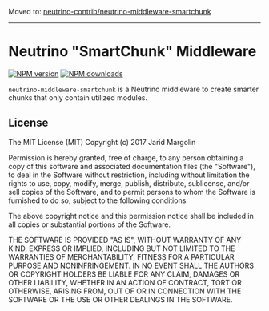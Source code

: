 Moved to: [neutrino-contrib/neutrino-middleware-smartchunk](https://github.com/jaridmargolin/neutrino-contrib/tree/master/packages/neutrino-middleware-smartchunk)

---

# Neutrino "SmartChunk" Middleware
[![NPM version][npm-image]][npm-url] [![NPM downloads][npm-downloads]][npm-url]

`neutrino-middleware-smartchunk` is a Neutrino middleware to create smarter chunks that only contain utilized modules.

[npm-image]: https://img.shields.io/npm/v/neutrino-middleware-smartchunk.svg
[npm-downloads]: https://img.shields.io/npm/dt/neutrino-middleware-smartchunk.svg
[npm-url]: https://npmjs.org/package/neutrino-middleware-smartchunk

## License

The MIT License (MIT) Copyright (c) 2017 Jarid Margolin

Permission is hereby granted, free of charge, to any person obtaining a copy of this software and associated documentation files (the "Software"), to deal in the Software without restriction, including without limitation the rights to use, copy, modify, merge, publish, distribute, sublicense, and/or sell copies of the Software, and to permit persons to whom the Software is furnished to do so, subject to the following conditions:

The above copyright notice and this permission notice shall be included in all copies or substantial portions of the Software.

THE SOFTWARE IS PROVIDED "AS IS", WITHOUT WARRANTY OF ANY KIND, EXPRESS OR IMPLIED, INCLUDING BUT NOT LIMITED TO THE WARRANTIES OF MERCHANTABILITY, FITNESS FOR A PARTICULAR PURPOSE AND NONINFRINGEMENT. IN NO EVENT SHALL THE AUTHORS OR COPYRIGHT HOLDERS BE LIABLE FOR ANY CLAIM, DAMAGES OR OTHER LIABILITY, WHETHER IN AN ACTION OF CONTRACT, TORT OR OTHERWISE, ARISING FROM, OUT OF OR IN CONNECTION WITH THE SOFTWARE OR THE USE OR OTHER DEALINGS IN THE SOFTWARE.
